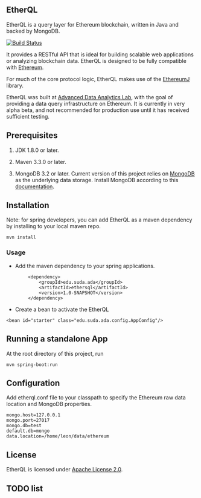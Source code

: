 EtherQL
----

EtherQL is a query layer for Ethereum blockchain, written in Java and backed by MongoDB. 

[![Build Status](https://travis-ci.org/LeonSpark/ethereumj-sql.svg?branch=master)](https://travis-ci.org/LeonSpark/ethereumj-sql)

It provides a RESTful API that is ideal for building scalable web applications or analyzing blockchain data.
EtherQL is designed to be fully compatible with [Ethereum](https://github.com/ethereum).

For much of the core protocol logic, EtherQL makes use of the [EthereumJ](https://github.com/ethereum/ethereumj)
library.

EtherQL was built at [Advanced Data Analytics Lab](http://ada.suda.edu.cn), with the goal of providing
a data query infrastructure on Ethereum. It is currently in very alpha beta, and not recommended for production use until it has received sufficient testing.

## Prerequisites

1. JDK 1.8.0 or later.
    
2. Maven 3.3.0 or later.
    
3. MongoDB 3.2 or later.
Current version of this project relies on [MongoDB](https://www.mongodb.com/) as the underlying data storage.
Install MongoDB according to this [documentation](https://docs.mongodb.com/manual/installation/). 

## Installation

Note: for spring developers, you can add EtherQL as a maven dependency by installing to your local maven repo.

`mvn install`

### Usage

* Add the maven dependency to your spring applications.

```
        <dependency>
            <groupId>edu.suda.ada</groupId>
            <artifactId>ethersql</artifactId>
            <version>1.0-SNAPSHOT</version>
        </dependency>
```

* Create a bean to activate the EtherQL

`<bean id="starter" class="edu.suda.ada.config.AppConfig"/>`

## Running a standalone App

At the root directory of this project, run 

`mvn spring-boot:run`


## Configuration

Add etherql.conf file to your classpath to specify the Ethereum raw data location and MongoDB properties.

```
mongo.host=127.0.0.1
mongo.port=27017
mongo.db=test
default.db=mongo
data.location=/home/leon/data/ethereum
```

## License

EtherQL is licensed under [Apache License 2.0](http://www.apache.org/licenses/).

## TODO list

##
